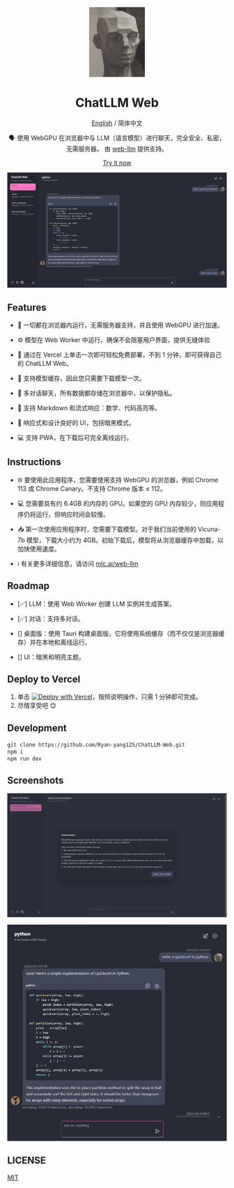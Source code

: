<div align="center">
<img src="./images/icon.jpg" alt="icon" height="160"/>

<h1 align="center">ChatLLM Web</h1>

[English](../README.md) / 简体中文

🗣️ 使用 WebGPU 在浏览器中与 LLM（语言模型）进行聊天，完全安全、私密，无需服务器。 由 [web-llm](https://github.com/mlc-ai/web-llm) 提供支持。

[Try it now](https://chat-llm-web.vercel.app)

![cover](./images/cover.png)

</div>

## Features

- 🤖 一切都在浏览器内运行，无需服务器支持，并且使用 WebGPU 进行加速。

- ⚙️ 模型在 Web Worker 中运行，确保不会阻塞用户界面，提供无缝体验

- 🚀 通过在 Vercel 上单击一次即可轻松免费部署，不到 1 分钟，即可获得自己的 ChatLLM Web。

- 💾 支持模型缓存，因此您只需要下载模型一次。

- 💬 多对话聊天，所有数据都存储在浏览器中，以保护隐私。

- 📝 支持 Markdown 和流式响应：数学、代码高亮等。

- 🎨 响应式和设计良好的 UI，包括暗黑模式。

- 💻 支持 PWA，在下载后可完全离线运行。

## Instructions

- 🌐 要使用此应用程序，您需要使用支持 WebGPU 的浏览器，例如 Chrome 113 或 Chrome Canary。不支持 Chrome 版本 ≤ 112。

- 💻 您需要具有约 6.4GB 的内存的 GPU。如果您的 GPU 内存较少，则应用程序仍将运行，但响应时间会较慢。

- 📥 第一次使用应用程序时，您需要下载模型。对于我们当前使用的 Vicuna-7b 模型，下载大小约为 4GB。初始下载后，模型将从浏览器缓存中加载，以加快使用速度。

- ℹ️ 有关更多详细信息，请访问 [mlc.ai/web-llm](https://mlc.ai/web-llm/)

## Roadmap

- [✅] LLM：使用 Web Worker 创建 LLM 实例并生成答案。

- [✅] 对话：支持多对话。

- [] 桌面版：使用 Tauri 构建桌面版，它将使用系统缓存（而不仅仅是浏览器缓存）并在本地和离线运行。

- [] UI：暗黑和明亮主题。

## Deploy to Vercel

1. 单击
   [![Deploy with Vercel](https://vercel.com/button)](https://vercel.com/new/clone?repository-url=https%3A%2F%2Fgithub.com%2FRyan-yang125%2FChatLLM-Web&project-name=chat-llm-web&repository-name=ChatLLM-Web)，按照说明操作，只需 1 分钟即可完成。
2. 尽情享受吧 😊

## Development

```shell
git clone https://github.com/Ryan-yang125/ChatLLM-Web.git
npm i
npm run dev
```

## Screenshots

![Home](./images/home.png)

![More](./images/mobile.png)

## LICENSE

[MIT](./LICENSE)

